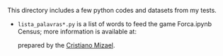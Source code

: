This directory includes a few python codes and datasets from my tests.

*   `lista_palavras*.py` is a list of words to feed the game Forca.ipynb
    Census; more information is available at:
    

    prepared by the
    [Cristiano Mizael](https://github.com/crisMizael).
